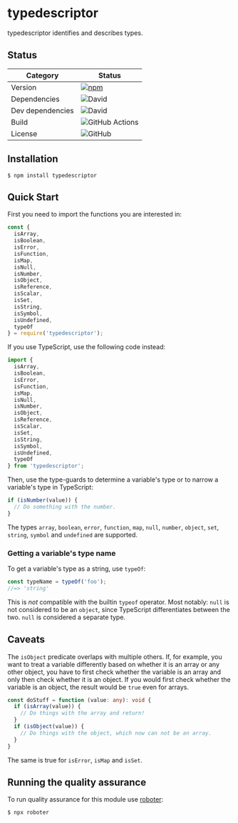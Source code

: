 # typedescriptor

typedescriptor identifies and describes types.

## Status

| Category         | Status                                                                                                  |
| ---------------- | ------------------------------------------------------------------------------------------------------- |
| Version          | [![npm](https://img.shields.io/npm/v/typedescriptor)](https://www.npmjs.com/package/typedescriptor)     |
| Dependencies     | ![David](https://img.shields.io/david/thenativeweb/typedescriptor)                                      |
| Dev dependencies | ![David](https://img.shields.io/david/dev/thenativeweb/typedescriptor)                                  |
| Build            | ![GitHub Actions](https://github.com/thenativeweb/typedescriptor/workflows/Release/badge.svg?branch=main) |
| License          | ![GitHub](https://img.shields.io/github/license/thenativeweb/typedescriptor)                            |

## Installation

```shell
$ npm install typedescriptor
```

## Quick Start

First you need to import the functions you are interested in:

```javascript
const { 
  isArray,
  isBoolean,
  isError,
  isFunction,
  isMap,
  isNull,
  isNumber,
  isObject,
  isReference,
  isScalar,
  isSet,
  isString,
  isSymbol,
  isUndefined,
  typeOf
} = require('typedescriptor');
```

If you use TypeScript, use the following code instead:

```typescript
import {
  isArray,
  isBoolean,
  isError,
  isFunction,
  isMap,
  isNull,
  isNumber,
  isObject,
  isReference,
  isScalar,
  isSet,
  isString,
  isSymbol,
  isUndefined,
  typeOf
} from 'typedescriptor';
```

Then, use the type-guards to determine a variable's type or to narrow a variable's type in TypeScript:

```typescript
if (isNumber(value)) {
  // Do something with the number.
}
```

The types `array`, `boolean`, `error`, `function`, `map`, `null`, `number`, `object`, `set`, `string`, `symbol` and `undefined` are supported.

### Getting a variable's type name

To get a variable's type as a string, use `typeOf`:

```typescript
const typeName = typeOf('foo');
//=> 'string'
```

This is *not* compatible with the builtin `typeof` operator. Most notably: `null` is not considered to be an `object`, since TypeScript differentiates between the two. `null` is considered a separate type.

## Caveats

The `isObject` predicate overlaps with multiple others. If, for example, you want to treat a variable differently based on whether it is an array or any other object, you have to first check whether the variable is an array and only then check whether it is an object. If you would first check whether the variable is an object, the result would be `true` even for arrays.

```typescript
const doStuff = function (value: any): void {
  if (isArray(value)) {
    // Do things with the array and return!
  }
  if (isObject(value)) {
    // Do things with the object, which now can not be an array.
  }
}
```

The same is true for `isError`, `isMap` and `isSet`.

## Running the quality assurance

To run quality assurance for this module use [roboter](https://www.npmjs.com/package/roboter):

```shell
$ npx roboter
```
